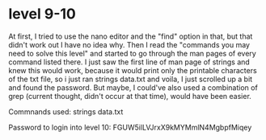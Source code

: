 # level 9-10

At first, I tried to use the nano editor and the "find" option in that, but that didn't work out I have no idea why. Then I read the "commands you may need to solve this level" and started to go through the man pages of every command listed there. I just saw the first line of man page of strings and knew this would work, because it would print only the printable characters of the txt file, so i just ran strings data.txt and voila, I just scrolled up a bit and found the password. But maybe, I could've also used a combination of grep (current thought, didn't occur at that time), would have been easier.

Commnands used: strings data.txt

Password to login into level 10: FGUW5ilLVJrxX9kMYMmlN4MgbpfMiqey